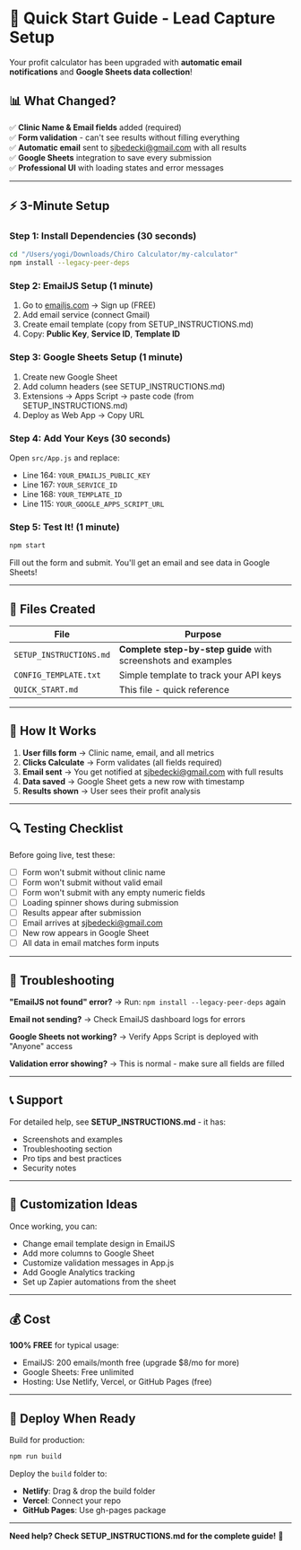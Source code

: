 # 🚀 Quick Start Guide - Lead Capture Setup

Your profit calculator has been upgraded with **automatic email notifications** and **Google Sheets data collection**!

## 📊 What Changed?

✅ **Clinic Name & Email fields** added (required)  
✅ **Form validation** - can't see results without filling everything  
✅ **Automatic email** sent to sjbedecki@gmail.com with all results  
✅ **Google Sheets** integration to save every submission  
✅ **Professional UI** with loading states and error messages

---

## ⚡ 3-Minute Setup

### Step 1: Install Dependencies (30 seconds)
```bash
cd "/Users/yogi/Downloads/Chiro Calculator/my-calculator"
npm install --legacy-peer-deps
```

### Step 2: EmailJS Setup (1 minute)
1. Go to [emailjs.com](https://emailjs.com) → Sign up (FREE)
2. Add email service (connect Gmail)
3. Create email template (copy from SETUP_INSTRUCTIONS.md)
4. Copy: **Public Key**, **Service ID**, **Template ID**

### Step 3: Google Sheets Setup (1 minute)
1. Create new Google Sheet
2. Add column headers (see SETUP_INSTRUCTIONS.md)
3. Extensions → Apps Script → paste code (from SETUP_INSTRUCTIONS.md)
4. Deploy as Web App → Copy URL

### Step 4: Add Your Keys (30 seconds)
Open `src/App.js` and replace:
- Line 164: `YOUR_EMAILJS_PUBLIC_KEY`
- Line 167: `YOUR_SERVICE_ID`
- Line 168: `YOUR_TEMPLATE_ID`
- Line 115: `YOUR_GOOGLE_APPS_SCRIPT_URL`

### Step 5: Test It! (1 minute)
```bash
npm start
```
Fill out the form and submit. You'll get an email and see data in Google Sheets!

---

## 📁 Files Created

| File | Purpose |
|------|---------|
| `SETUP_INSTRUCTIONS.md` | **Complete step-by-step guide** with screenshots and examples |
| `CONFIG_TEMPLATE.txt` | Simple template to track your API keys |
| `QUICK_START.md` | This file - quick reference |

---

## 🎯 How It Works

1. **User fills form** → Clinic name, email, and all metrics
2. **Clicks Calculate** → Form validates (all fields required)
3. **Email sent** → You get notified at sjbedecki@gmail.com with full results
4. **Data saved** → Google Sheet gets a new row with timestamp
5. **Results shown** → User sees their profit analysis

---

## 🔍 Testing Checklist

Before going live, test these:

- [ ] Form won't submit without clinic name
- [ ] Form won't submit without valid email
- [ ] Form won't submit with any empty numeric fields
- [ ] Loading spinner shows during submission
- [ ] Results appear after submission
- [ ] Email arrives at sjbedecki@gmail.com
- [ ] New row appears in Google Sheet
- [ ] All data in email matches form inputs

---

## 🛟 Troubleshooting

**"EmailJS not found" error?**
→ Run: `npm install --legacy-peer-deps` again

**Email not sending?**
→ Check EmailJS dashboard logs for errors

**Google Sheets not working?**
→ Verify Apps Script is deployed with "Anyone" access

**Validation error showing?**
→ This is normal - make sure all fields are filled

---

## 📞 Support

For detailed help, see **SETUP_INSTRUCTIONS.md** - it has:
- Screenshots and examples
- Troubleshooting section
- Pro tips and best practices
- Security notes

---

## 🎨 Customization Ideas

Once working, you can:
- Change email template design in EmailJS
- Add more columns to Google Sheet
- Customize validation messages in App.js
- Add Google Analytics tracking
- Set up Zapier automations from the sheet

---

## 💰 Cost

**100% FREE** for typical usage:
- EmailJS: 200 emails/month free (upgrade $8/mo for more)
- Google Sheets: Free unlimited
- Hosting: Use Netlify, Vercel, or GitHub Pages (free)

---

## 🚀 Deploy When Ready

Build for production:
```bash
npm run build
```

Deploy the `build` folder to:
- **Netlify**: Drag & drop the build folder
- **Vercel**: Connect your repo
- **GitHub Pages**: Use gh-pages package

---

**Need help? Check SETUP_INSTRUCTIONS.md for the complete guide!** 📖

